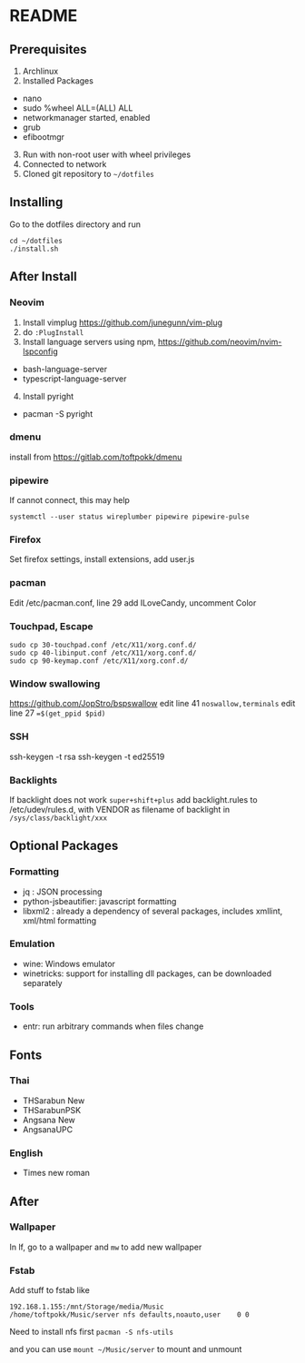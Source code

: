 # README 
## Prerequisites
1. Archlinux
2. Installed Packages
  - nano
  - sudo
    %wheel ALL=(ALL) ALL
  - networkmanager
    started, enabled
  - grub
  - efibootmgr
3. Run with non-root user with wheel privileges
4. Connected to network
5. Cloned git repository to `~/dotfiles`

## Installing
Go to the dotfiles directory and run
```
cd ~/dotfiles
./install.sh
```
## After Install
### Neovim
1. Install vimplug https://github.com/junegunn/vim-plug
2. do `:PlugInstall`
3. Install language servers using npm, https://github.com/neovim/nvim-lspconfig
  - bash-language-server
  - typescript-language-server
4. Install pyright
  - pacman -S pyright

### dmenu
install from https://gitlab.com/toftpokk/dmenu

### pipewire
If cannot connect, this may help
```
systemctl --user status wireplumber pipewire pipewire-pulse
```

### Firefox
Set firefox settings, install extensions, add user.js

### pacman
Edit /etc/pacman.conf, line 29 add ILoveCandy, uncomment Color

### Touchpad, Escape
```
sudo cp 30-touchpad.conf /etc/X11/xorg.conf.d/
sudo cp 40-libinput.conf /etc/X11/xorg.conf.d/
sudo cp 90-keymap.conf /etc/X11/xorg.conf.d/
```

### Window swallowing
https://github.com/JopStro/bspswallow
edit line 41 `noswallow,terminals`
edit line 27 `=$(get_ppid $pid)`

### SSH
ssh-keygen -t rsa
ssh-keygen -t ed25519

### Backlights
If backlight does not work `super+shift+plus` add backlight.rules to
/etc/udev/rules.d, with VENDOR as filename of backlight in `/sys/class/backlight/xxx`

## Optional Packages

### Formatting
- jq : JSON processing
- python-jsbeautifier: javascript formatting
- libxml2 : already a dependency of several packages, includes xmllint, xml/html formatting

### Emulation
- wine: Windows emulator
- winetricks: support for installing dll packages, can be downloaded separately

### Tools
- entr: run arbitrary commands when files change

## Fonts
### Thai
- THSarabun New
- THSarabunPSK
- Angsana New
- AngsanaUPC
### English
- Times new roman

## After
### Wallpaper
In lf, go to a wallpaper and `mw` to add new wallpaper

### Fstab
Add stuff to fstab like

```fstab
192.168.1.155:/mnt/Storage/media/Music		/home/toftpokk/Music/server	nfs	defaults,noauto,user	0 0
```

Need to install nfs first
`pacman -S nfs-utils`

and you can use `mount ~/Music/server` to mount and unmount
